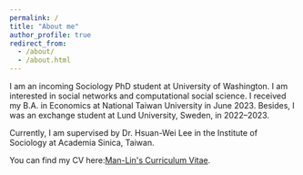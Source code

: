 ```yaml
---
permalink: /
title: "About me"
author_profile: true
redirect_from: 
  - /about/
  - /about.html
---
```

I am an incoming Sociology PhD student at University of Washington. I am interested in social networks and computational social science. I received my B.A. in Economics at National Taiwan University in June 2023. Besides, I was an exchange student at Lund University, Sweden, in 2022–2023.

Currently, I am supervised by Dr. Hsuan-Wei Lee in the Institute of Sociology at Academia Sinica, Taiwan.

You can find my CV here:[Man-Lin's Curriculum Vitae](../assets/manlin_CV.pdf).
